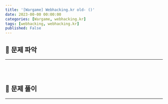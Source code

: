 ```yaml
---
title: '[Wargame] Webhacking.kr old- ()'
date: 2023-00-00 00:00:00
categories: [Wargame, webhacking.kr]
tags: [webhacking, webhacking.kr]
published: False
---
```


## 🚩 문제 파악

---



<br><br>


## 🚩 문제 풀이

---

